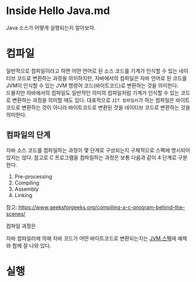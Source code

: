 # Inside Hello Java.md

Java 소스가 어떻게 실행되는지 알아보자.

# 컴파일

일반적으로 컴파일이라고 하면 어떤 언어로 된 소스 코드를 기계가 인식할 수 있는 네이티브 코드로 변환하는 과정을 의미하지만, 자바에서의 컴파일은 자바 언어로 된 코드를 JVM이 인식할 수 있는 JVM 명령어 코드(바이트코드)로 변환하는 것을 의미한다.  
드물지만 자바에서의 컴파일도 일반적인 의미의 컴파일처럼 기계가 인식할 수 있는 코드로 변환하는 과정을 의미할 때도 있다. 대표적으로 `JIT 컴파일러`가 하는 컴파일은 바이트코드로 변환하는 것이 아니라 바이트코드로 변환된 것을 네이티브 코드로 변환하는 것을 의미한다.

## 컴파일의 단계

자바 소스 코드를 컴파일하는 과정이 몇 단계로 구성되는지 구체적으로 스펙에 명시되어 있지는 않다. 참고로 C 프로그램을 컴파일하는 과정은 보통 다음과 같이 4 단계로 구분한다.

1. Pre-processing
1. Compiling
1. Assembly
1. Linking

참고: https://www.geeksforgeeks.org/compiling-a-c-program-behind-the-scenes/

컴파일 과정은 


자바 컴파일러에 의해 자바 코드가 어떤 바이트코드로 변환되는지는 [JVM 스펙](https://docs.oracle.com/javase/specs/jvms/se11/html/jvms-3.html)에 예제와 함께 잘 나와 있다.



# 실행

